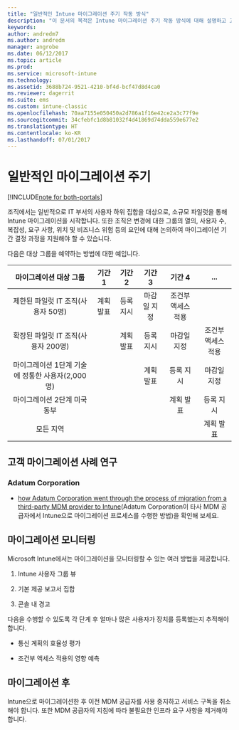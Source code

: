 ```yaml
---
title: "일반적인 Intune 마이그레이션 주기 작동 방식"
description: "이 문서의 목적은 Intune 마이그레이션 주기 작동 방식에 대해 설명하고 고객이 마이그레이션 주기를 처리하는 방법에 대한 예를 제공하는 것입니다."
keywords: 
author: andredm7
ms.author: andredm
manager: angrobe
ms.date: 06/12/2017
ms.topic: article
ms.prod: 
ms.service: microsoft-intune
ms.technology: 
ms.assetid: 3688b724-9521-4210-bf4d-bcf47d8d4ca0
ms.reviewer: dagerrit
ms.suite: ems
ms.custom: intune-classic
ms.openlocfilehash: 70aa7155e050450a2d786a1f16e42ce2a3c77f9e
ms.sourcegitcommit: 34cfebfc1d8b81032f4d41869d74dda559e677e2
ms.translationtype: HT
ms.contentlocale: ko-KR
ms.lasthandoff: 07/01/2017
---
```

# <a name="typical-migration-cycle"></a>일반적인 마이그레이션 주기

[!INCLUDE[note for both-portals](./includes/note-for-both-portals.md)]

조직에서는 일반적으로 IT 부서의 사용자 하위 집합을 대상으로, 소규모 파일럿을 통해 Intune 마이그레이션을 시작합니다. 또한 조직은 변경에 대한 그룹의 열의, 사용자 수, 복잡성, 요구 사항, 위치 및 비즈니스 위험 등의 요인에 대해 논의하여 마이그레이션 기간 결정 과정을 지원해야 할 수 있습니다.

다음은 대상 그룹을 예약하는 방법에 대한 예입니다.

  | **마이그레이션 대상 그룹** | **기간 1** | **기간 2** | **기간 3** | **기간 4** | **...**
|:---:|:---:|:---:|:---:|:---:|:---:|
| 제한된 파일럿 IT 조직(사용자 50명) | 계획 발표 | 등록 지시 | 마감일 지정 | 조건부 액세스 적용 |  |                                                        
| 확장된 파일럿 IT 조직(사용자 200명) |  | 계획 발표 | 등록 지시 | 마감일 지정 | 조건부 액세스 적용 | 
| 마이그레이션 1단계 기술에 정통한 사용자(2,000명) |  |  | 계획 발표 | 등록 지시 | 마감일 지정 | 
| 마이그레이션 2단계 미국 동부 |  |  |  | 계획 발표 | 등록 지시 | 
| 모든 지역 |  |  |  |  | 계획 발표 | 

## <a name="customer-migration-case-study"></a>고객 마이그레이션 사례 연구

### <a name="adatum-corporation"></a>Adatum Corporation

- [how Adatum Corporation went through the process of migration from a third-party MDM provider to Intune](https://gallery.technet.microsoft.com/Intune-migration-guide-893a95e3?redir=0)(Adatum Corporation이 타사 MDM 공급자에서 Intune으로 마이그레이션 프로세스를 수행한 방법)을 확인해 보세요.

## <a name="monitoring-migration"></a>마이그레이션 모니터링

Microsoft Intune에서는 마이그레이션을 모니터링할 수 있는 여러 방법을 제공합니다.

1.  Intune 사용자 그룹 뷰

2.  기본 제공 보고서 집합

3.  콘솔 내 경고

다음을 수행할 수 있도록 각 단계 후 얼마나 많은 사용자가 장치를 등록했는지 추적해야 합니다.

-   통신 계획의 효율성 평가

-   조건부 액세스 적용의 영향 예측


## <a name="post-migration"></a>마이그레이션 후

Intune으로 마이그레이션한 후 이전 MDM 공급자를 사용 중지하고 서비스 구독을 취소해야 합니다. 또한 MDM 공급자의 지침에 따라 불필요한 인프라 요구 사항을 제거해야 합니다.
